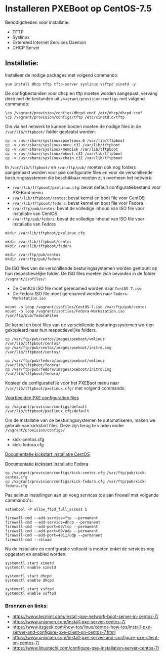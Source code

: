 # Installeren PXEBoot op CentOS-7.5

Benodigdheden voor installatie:

*  TFTP
*  Syslinux
*  Extended Internet Services Daemon
*  DHCP Server


## Installatie:

Installeer de nodige packages met volgend commando:

```
yum install dhcp tftp tftp-server syslinux vsftpd xinetd -y
```

De configbestanden voor dhcp en tftp moeten worden aangepast, vervang deze met de bestanden uit `/vagrant/provision/configs` met volgend commando:

```
\cp /vagrant/provision/configs/dhcpd.conf /etc/dhcp/dhcpd.conf
\cp /vagrant/provision/configs/tftp /etc/xinetd.d/tftp
```

Om via het netwerk te kunnen booten moeten de nodige files in de `/var/lib/tftpboot/` folder geplaatst worden:

```
cp -v /usr/share/syslinux/pxelinux.0 /var/lib/tftpboot
cp -v /usr/share/syslinux/menu.c32 /var/lib/tftpboot
cp -v /usr/share/syslinux/memdisk /var/lib/tftpboot
cp -v /usr/share/syslinux/mboot.c32 /var/lib/tftpboot
cp -v /usr/share/syslinux/chain.c32 /var/lib/tftpboot
```

In `/var/lib/tftpboot/` en `/var/ftp/pub/` moeten ook nog folders aangemaakt worden voor pxe configuratie files en voor de verschillende besturingssystemen die beschikbaar moeten zijn overheen het netwerk:

* `/var/lib/tftpboot/pxelinux.cfg`: bevat default configuratiebestand voor PXEBoot menu
* `/var/lib/tftpboot/centos`: bevat kernel en boot file voor CentOS
* `/var/lib/tftpboot/fedora`: bevat kernel en boot file voor Fedora
* `/var/ftp/pub/centos`: bevat de volledige inhoud van ISO file voor installatie van CentOS
* `/var/ftp/pub/fedora`: bevat de volledige inhoud van ISO file voor installatie van Fedora

```
mkdir /var/lib/tftpboot/pxelinux.cfg

mkdir /var/lib/tftpboot/centos
mkdir /var/lib/tftpboot/fedora
    
mkdir /var/ftp/pub/centos
mkdir /var/ftp/pub/fedora
```

De ISO files van de verschillende besturingssystemen worden gemount op hun respectievelijke folder. De ISO files moeten zich bevinden in de folder `/vagrant/isofiles/`:

* De CentOS ISO file moet gerenamed worden naar `CentOS-7.iso`
* De Fedora ISO file moet gerenamed worden naar `Fedora-Workstation.iso`


```
mount -o loop /vagrant/isofiles/CentOS-7.iso /var/ftp/pub/centos
mount -o loop /vagrant/isofiles/Fedora-Workstation.iso /var/ftp/pub/fedoraFiles
```

De kernel en boot files van de verschillende besturingssystemen worden gekopieerd naar hun respectievelijke folders.

```
cp /var/ftp/pub/centos/images/pxeboot/vmlinuz /var/lib/tftpboot/centos/
cp /var/ftp/pub/centos/images/pxeboot/initrd.img /var/lib/tftpboot/centos/

cp /var/ftp/pub/fedora/images/pxeboot/vmlinuz /var/lib/tftpboot/fedora/
cp /var/ftp/pub/fedora/images/pxeboot/initrd.img /var/lib/tftpboot/fedora/
```

Kopieer de configuratiefile voor het PXEBoot menu naar `/var/lib/tftpboot/pxelinux.cfg/` met volgend commando: 

[Voorbeelden PXE configuration files](https://wiki.centos.org/HowTos/PXE/PXE_Setup/Menus)

```
cp /vagrant/provision/configs/default /var/lib/tftpboot/pxelinux.cfg/default
```

Om de installatie van de besturingssystemen te automatiseren, maken we gebruik van kickstart files. Deze zijn terug te vinden onder `/vagrant/provision/configs/`

* kick-centos.cfg
* kick-fedora.cfg

[Documentatie kickstart installatie CentOS](https://www.centos.org/docs/5/html/Installation_Guide-en-US/ch-kickstart2.html)

[Documentatie kickstart installatie Fedora](https://pykickstart.readthedocs.io/en/latest/)

```
cp /vagrant/provision/configs/kick-centos.cfg /var/ftp/pub/kick-centos.cfg
cp /vagrant/provision/configs/kick-fedora.cfg /var/ftp/pub/kick-fedora.cfg
```

Pas selinux instellingen aan en voeg services toe aan firewall met volgende commando's:

```
setsebool -P allow_ftpd_full_access 1

firewall-cmd --add-service=ftp --permanent
firewall-cmd --add-service=dhcp --permanent
firewall-cmd --add-port=69/tcp --permanent
firewall-cmd --add-port=69/udp --permanent
firewall-cmd --add-port=4011/udp --permanent
firewall-cmd --reload
```

Nu de installatie en configuratie voltooid is moeten enkel de services nog opgestart en enabled worden:

```
systemctl start xinetd
systemctl enable xinetd

systemctl start dhcpd
systemctl enable dhcpd

systemctl start vsftpd
systemctl enable vsftpd

```

### Bronnen en links:

* https://www.tecmint.com/install-pxe-network-boot-server-in-centos-7/
* https://www.unixmen.com/install-pxe-server-centos-7/
* https://www.itzgeek.com/how-tos/linux/centos-how-tos/install-pxe-server-and-configure-pxe-client-on-centos-7.html
* https://www.unixmen.com/install-pxe-server-and-configure-pxe-client-on-centos-7/
* https://www.linuxtechi.com/configure-pxe-installation-server-centos-7/